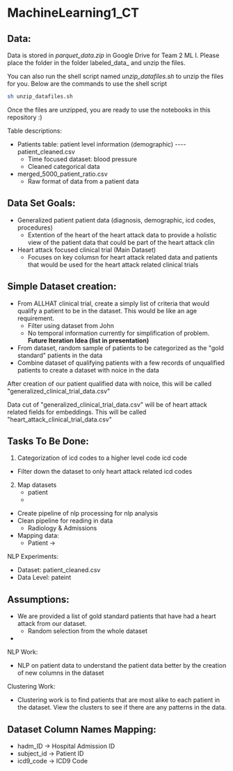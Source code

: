 # MachineLearning1_CT

## Data:

Data is stored in _parquet_data.zip_ in Google Drive for Team 2 ML I. Please place the folder in the folder labeled_data_ and unzip the files.

You can also run the shell script named _unzip_datafiles.sh_ to unzip the files for you. Below are the commands to use the shell script

```bash
sh unzip_datafiles.sh
```

Once the files are unzipped, you are ready to use the notebooks in this repository :)


Table descriptions:
- Patients table: patient level information (demographic) ---- patient_cleaned.csv
  - Time focused dataset: blood pressure
  - Cleaned categorical data 
- merged_5000_patient_ratio.csv 
  - Raw format of data from a patient data 

## Data Set Goals:
- Generalized patient patient data (diagnosis, demographic, icd codes, procedures)
  - Extention of the heart of the heart attack data to provide a holistic view of the patient data that could be part of the heart attack clin
- Heart attack focused clinical trial (Main Dataset)
  - Focuses on key columsn for heart attack related data and patients that would be used for the heart attack related clinical trials

## Simple Dataset creation:
- From ALLHAT clinical trial, create a simply list of criteria that would qualify a patient to be in the dataset. This would be like an age requirement. 
  - Filter using dataset from John 
  - No temporal information currently for simplification of problem. **Future Iteration Idea (list in presentation)**
- From dataset, random sample of patients to be categorized as the "gold standard" patients in the data
- Combine dataset of qualifying patients with a few records of unqualified patients to create a dataset with noice in the data

After creation of our patient qualified data with noice, this will be called "generalized_clinical_trial_data.csv"

Data cut of "generalized_clinical_trial_data.csv" will be of heart attack related fields for embeddings. This will be called "heart_attack_clinical_trial_data.csv"

## Tasks To Be Done:
1) Categorization of icd codes to a higher level code icd code 
  - Filter down the dataset to only heart attack related icd codes
2) Map datasets
   - patient
   - 
- Create pipeline of nlp processing for nlp analysis 
- Clean pipeline for reading in data 
    - Radiology & Admissions
- Mapping data:
  - Patient -> 

NLP Experiments:
- Dataset: patient_cleaned.csv
- Data Level: pateint

## Assumptions:
- We are provided a list of gold standard patients that have had a heart attack from our dataset.
  - Random selection from the whole dataset 
- 

NLP Work: 
- NLP on patient data to understand the patient data better by the creation of new columns in the dataset 

Clustering Work:
- Clustering work is to find patients that are most alike to each patient in the dataset. View the clusters to see if there are any patterns in the data.


## Dataset Column Names Mapping:
- hadm_ID -> Hospital Admission ID
- subject_id -> Patient ID
- icd9_code -> ICD9 Code
